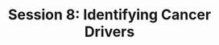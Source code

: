 ---
layout: default
title: "Session 8: Identifying Cancer Drivers"
parent: Sessions
nav_order: 8
---